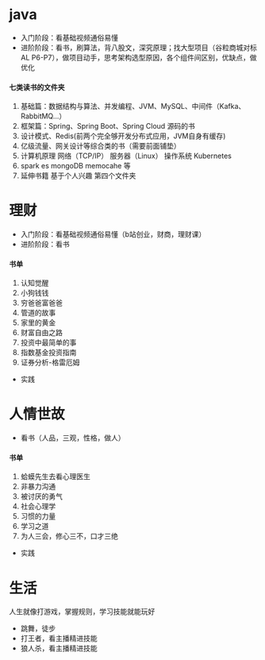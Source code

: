 # java
- 入门阶段：看基础视频通俗易懂 
- 进阶阶段：看书，刷算法，背八股文，深究原理；找大型项目（谷粒商城对标AL P6-P7），做项目动手，思考架构选型原因，各个组件间区别，优缺点，做优化
####  七类读书的文件夹
1. 基础篇：数据结构与算法、并发编程、JVM、MySQL、中间件（Kafka、RabbitMQ...）
2. 框架篇：Spring、Spring Boot、Spring Cloud 源码的书
3. 设计模式、Redis(前两个完全够开发分布式应用，JVM自身有缓存)
4. 亿级流量、网关设计等综合类的书（需要前面铺垫）
5. 计算机原理 网络（TCP/IP） 服务器（Linux） 操作系统 Kubernetes
6. spark es mongoDB memocahe 等
7. 延伸书籍 基于个人兴趣 第四个文件夹

# 理财
- 入门阶段：看基础视频通俗易懂（b站创业，财商，理财课） 
- 进阶阶段：看书
#### 书单
1. 认知觉醒
2. 小狗钱钱
3. 穷爸爸富爸爸
4. 管道的故事
5. 家里的黄金
6. 财富自由之路
7. 投资中最简单的事
8. 指数基金投资指南
9. 证券分析-格雷厄姆
- 实践

# 人情世故
- 看书（人品，三观，性格，做人）
#### 书单
1. 蛤蟆先生去看心理医生
2. 非暴力沟通
3. 被讨厌的勇气
4. 社会心理学
5. 习惯的力量
6. 学习之道
7. 为人三会，修心三不，口才三绝
- 实践

# 生活
人生就像打游戏，掌握规则，学习技能就能玩好
- 跳舞，徒步
- 打王者，看主播精进技能
- 狼人杀，看主播精进技能


